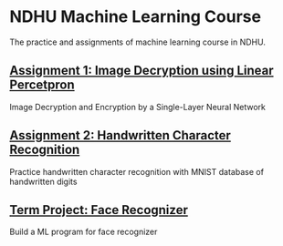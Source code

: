 # NDHU Machine Learning Course

The practice and assignments of machine learning course in NDHU.

## [Assignment 1: Image Decryption using Linear Percetpron](Assignment1)

Image Decryption and Encryption by a Single-Layer Neural Network

## [Assignment 2: Handwritten Character Recognition](Assignment2)

Practice handwritten character recognition with MNIST database of handwritten digits

## [Term Project: Face Recognizer](FaceRecognizer)

Build a ML program for face recognizer